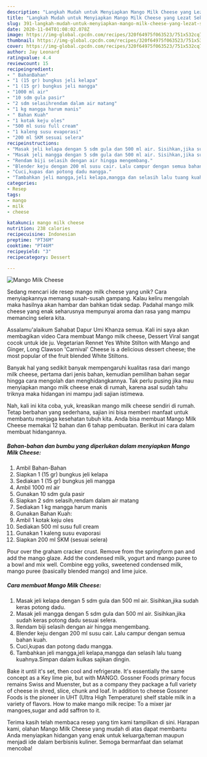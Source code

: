 ```yaml
---
description: "Langkah Mudah untuk Menyiapkan Mango Milk Cheese yang Lezat Sekali"
title: "Langkah Mudah untuk Menyiapkan Mango Milk Cheese yang Lezat Sekali"
slug: 391-langkah-mudah-untuk-menyiapkan-mango-milk-cheese-yang-lezat-sekali
date: 2020-11-04T01:08:02.078Z
image: https://img-global.cpcdn.com/recipes/320f64975f063523/751x532cq70/mango-milk-cheese-foto-resep-utama.jpg
thumbnail: https://img-global.cpcdn.com/recipes/320f64975f063523/751x532cq70/mango-milk-cheese-foto-resep-utama.jpg
cover: https://img-global.cpcdn.com/recipes/320f64975f063523/751x532cq70/mango-milk-cheese-foto-resep-utama.jpg
author: Jay Leonard
ratingvalue: 4.4
reviewcount: 15
recipeingredient:
- " BahanBahan"
- "1 (15 gr) bungkus jeli kelapa"
- "1 (15 gr) bungkus jeli mangga"
- "1000 ml air"
- "10 sdm gula pasir"
- "2 sdm selasihrendam dalam air matang"
- "1 kg mangga harum manis"
- " Bahan Kuah"
- "1 kotak keju oles"
- "500 ml susu full cream"
- "1 kaleng susu evaporasi"
- "200 ml SKM sesuai selera"
recipeinstructions:
- "Masak jeli kelapa dengan 5 sdm gula dan 500 ml air. Sisihkan,jika sudah keras potong dadu."
- "Masak jeli mangga dengan 5 sdm gula dan 500 ml air. Sisihkan,jika sudah keras potong dadu sesuai selera."
- "Rendam biji selasih dengan air hingga mengembang."
- "Blender keju dengan 200 ml susu cair. Lalu campur dengan semua bahan kuah."
- "Cuci,kupas dan potong dadu mangga."
- "Tambahkan jeli mangga,jeli kelapa,mangga dan selasih lalu tuang kuahnya.Simpan dalam kulkas sajikan dingin."
categories:
- Resep
tags:
- mango
- milk
- cheese

katakunci: mango milk cheese 
nutrition: 238 calories
recipecuisine: Indonesian
preptime: "PT36M"
cooktime: "PT46M"
recipeyield: "3"
recipecategory: Dessert

---
```



![Mango Milk Cheese](https://img-global.cpcdn.com/recipes/320f64975f063523/751x532cq70/mango-milk-cheese-foto-resep-utama.jpg)

Sedang mencari ide resep mango milk cheese yang unik? Cara menyiapkannya memang susah-susah gampang. Kalau keliru mengolah maka hasilnya akan hambar dan bahkan tidak sedap. Padahal mango milk cheese yang enak seharusnya mempunyai aroma dan rasa yang mampu memancing selera kita.

Assalamu&#39;alaikum Sahabat Dapur Umi Khanza semua. Kali ini saya akan membagikan video Cara membuat Mango milk cheese, Dessert Viral sangat cocok untuk ide ju. Vegetarian Rennet Yes White Stilton with Mango and Ginger, Long Clawson &#39;Carnival&#39; Cheese is a delicious dessert cheese; the most popular of the fruit blended White Stiltons.

Banyak hal yang sedikit banyak mempengaruhi kualitas rasa dari mango milk cheese, pertama dari jenis bahan, kemudian pemilihan bahan segar hingga cara mengolah dan menghidangkannya. Tak perlu pusing jika mau menyiapkan mango milk cheese enak di rumah, karena asal sudah tahu triknya maka hidangan ini mampu jadi sajian istimewa.


Nah, kali ini kita coba, yuk, kreasikan mango milk cheese sendiri di rumah. Tetap berbahan yang sederhana, sajian ini bisa memberi manfaat untuk membantu menjaga kesehatan tubuh kita. Anda bisa membuat Mango Milk Cheese memakai 12 bahan dan 6 tahap pembuatan. Berikut ini cara dalam membuat hidangannya.

<!--inarticleads1-->

##### Bahan-bahan dan bumbu yang diperlukan dalam menyiapkan Mango Milk Cheese:

1. Ambil  Bahan-Bahan
1. Siapkan 1 (15 gr) bungkus jeli kelapa
1. Sediakan 1 (15 gr) bungkus jeli mangga
1. Ambil 1000 ml air
1. Gunakan 10 sdm gula pasir
1. Siapkan 2 sdm selasih,rendam dalam air matang
1. Sediakan 1 kg mangga harum manis
1. Gunakan  Bahan Kuah:
1. Ambil 1 kotak keju oles
1. Sediakan 500 ml susu full cream
1. Gunakan 1 kaleng susu evaporasi
1. Siapkan 200 ml SKM (sesuai selera)


Pour over the graham cracker crust. Remove from the springform pan and add the mango glaze. Add the condensed milk, yogurt and mango puree to a bowl and mix well. Combine egg yolks, sweetened condensed milk, mango puree (basically blended mango) and lime juice. 

<!--inarticleads2-->

##### Cara membuat Mango Milk Cheese:

1. Masak jeli kelapa dengan 5 sdm gula dan 500 ml air. Sisihkan,jika sudah keras potong dadu.
1. Masak jeli mangga dengan 5 sdm gula dan 500 ml air. Sisihkan,jika sudah keras potong dadu sesuai selera.
1. Rendam biji selasih dengan air hingga mengembang.
1. Blender keju dengan 200 ml susu cair. Lalu campur dengan semua bahan kuah.
1. Cuci,kupas dan potong dadu mangga.
1. Tambahkan jeli mangga,jeli kelapa,mangga dan selasih lalu tuang kuahnya.Simpan dalam kulkas sajikan dingin.


Bake it until it&#39;s set, then cool and refrigerate. It&#39;s essentially the same concept as a Key lime pie, but with MANGO. Gossner Foods primary focus remains Swiss and Muenster, but as a company they package a full variety of cheese in shred, slice, chunk and loaf. In addition to cheese Gossner Foods is the pioneer in UHT (Ultra High Temperature) shelf stable milk in a variety of flavors. How to make mango milk recipe: To a mixer jar mangoes,sugar and add saffron to it. 

Terima kasih telah membaca resep yang tim kami tampilkan di sini. Harapan kami, olahan Mango Milk Cheese yang mudah di atas dapat membantu Anda menyiapkan hidangan yang enak untuk keluarga/teman maupun menjadi ide dalam berbisnis kuliner. Semoga bermanfaat dan selamat mencoba!
